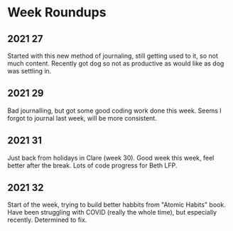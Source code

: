 # Week Roundups

## 2021 27

Started with this new method of journaling, still getting used to it, so not much content.
Recently got dog so not as productive as would like as dog was settling in.

## 2021 29

Bad journalling, but got some good coding work done this week.
Seems I forgot to journal last week, will be more consistent.

## 2021 31

Just back from holidays in Clare (week 30). Good week this week, feel better after the break.
Lots of code progress for Beth LFP.

## 2021 32

Start of the week, trying to build better habbits from "Atomic Habits" book.
Have been struggling with COVID (really the whole time), but especially recently.
Determined to fix.